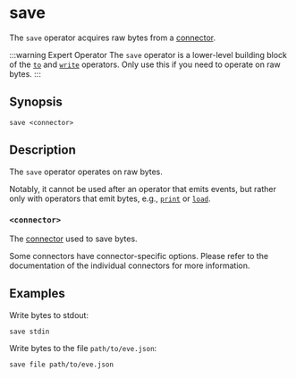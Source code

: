 # save

The `save` operator acquires raw bytes from a [connector](../../connectors.md).

:::warning Expert Operator
The `save` operator is a lower-level building block of the [`to`](to.md) and
[`write`](write.md) operators. Only use this if you need to operate on raw
bytes.
:::

## Synopsis

```
save <connector>
```

## Description

The `save` operator operates on raw bytes.

Notably, it cannot be used after an operator that emits events, but rather only
with operators that emit bytes, e.g., [`print`](../transformations/print.md) or
[`load`](../sources/load.md).

### `<connector>`

The [connector](../../connectors.md) used to save bytes.

Some connectors have connector-specific options. Please refer to the
documentation of the individual connectors for more information.

## Examples

Write bytes to stdout:

```
save stdin
```

Write bytes to the file `path/to/eve.json`:

```
save file path/to/eve.json
```
